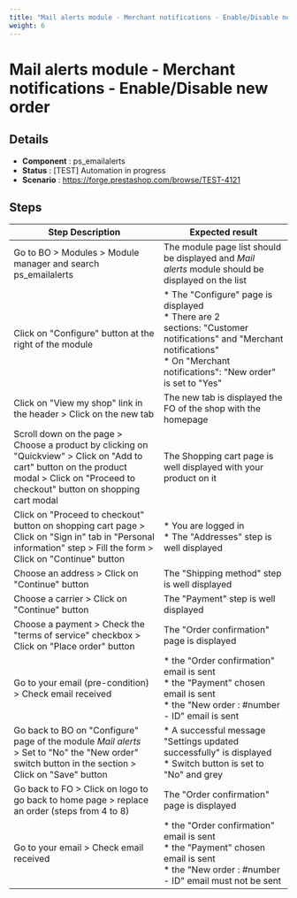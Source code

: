```yaml
---
title: "Mail alerts module - Merchant notifications - Enable/Disable new order"
weight: 6
---
```


# Mail alerts module - Merchant notifications - Enable/Disable new order
## Details
* **Component** : ps_emailalerts
* **Status** : [TEST] Automation in progress
* **Scenario** : https://forge.prestashop.com/browse/TEST-4121

## Steps
| Step Description | Expected result |
| ----- | ----- |
| Go to BO > Modules > Module manager and search ps_emailalerts | The module page list should be displayed and *Mail alerts* module should be displayed on the list |
| Click on "Configure" button at the right of the module | * The "Configure" page is displayed<br> * There are 2 sections: "Customer notifications" and "Merchant notifications"<br> * On "Merchant notifications": "New order" is set to "Yes" |
| Click on "View my shop" link in the header > Click on the new tab | The new tab is displayed the FO of the shop with the homepage |
| Scroll down on the page > Choose a product by clicking on "Quickview" > Click on "Add to cart" button on the product modal > Click on "Proceed to checkout" button on shopping cart modal | The Shopping cart page is well displayed with your product on it |
| Click on "Proceed to checkout" button on shopping cart page > Click on "Sign in" tab in "Personal information" step > Fill the form > Click on "Continue" button | * You are logged in<br> * The "Addresses" step is well displayed |
| Choose an address > Click on "Continue" button | The "Shipping method" step is well displayed |
| Choose a carrier > Click on "Continue" button | The "Payment" step is well displayed |
| Choose a payment > Check the "terms of service" checkbox > Click on "Place order" button | The "Order confirmation" page is displayed |
| Go to your email (pre-condition) > Check email received | * the "Order confirmation" email is sent<br> * the "Payment" chosen email is sent<br> * the "New order : #number - ID" email is sent |
| Go back to BO on "Configure" page of the module *Mail alerts* > Set to "No" the "New order" switch button in the section > Click on "Save" button | * A successful message "Settings updated successfully" is displayed<br> * Switch button is set to "No" and grey |
| Go back to FO > Click on logo to go back to home page > replace an order (steps from 4 to 8) | The "Order confirmation" page is displayed |
| Go to your email > Check email received | * the "Order confirmation" email is sent<br> * the "Payment" chosen email is sent<br> * the "New order : #number - ID" email must not be sent |
